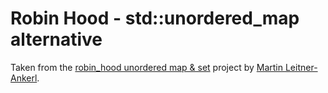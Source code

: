 # Robin Hood - std::unordered_map alternative

Taken from the [robin_hood unordered map & set](https://github.com/martinus/robin-hood-hashing) project by [Martin Leitner-Ankerl](https://github.com/martinus).
